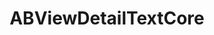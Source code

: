 ---
title: ABViewDetailTextCore
layout: module
mod: 'module:ABViewDetailTextCore'
category: core-views
---
